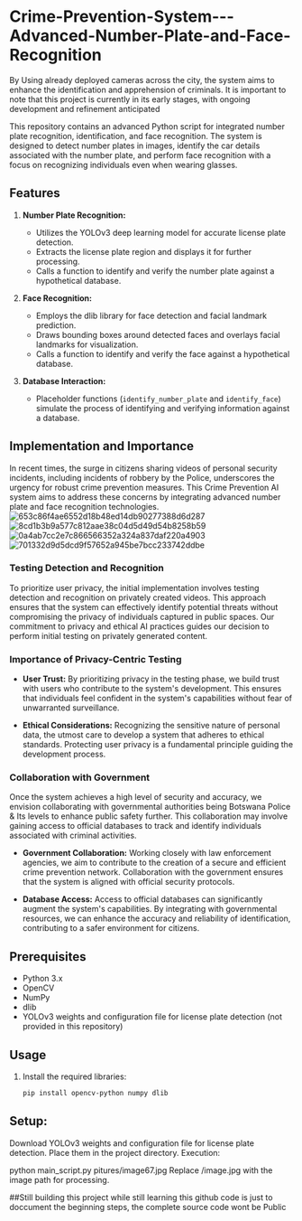 # Crime-Prevention-System---Advanced-Number-Plate-and-Face-Recognition
By  Using already deployed cameras across the city, the system aims to enhance the identification and apprehension of criminals. It is important to note that this project is currently in its early stages, with ongoing development and refinement anticipated

This repository contains an advanced Python script for integrated number plate recognition, identification, and face recognition. The system is designed to detect number plates in images, identify the car details associated with the number plate, and perform face recognition with a focus on recognizing individuals even when wearing glasses.

## Features

1. **Number Plate Recognition:**
   - Utilizes the YOLOv3 deep learning model for accurate license plate detection.
   - Extracts the license plate region and displays it for further processing.
   - Calls a function to identify and verify the number plate against a hypothetical database.

2. **Face Recognition:**
   - Employs the dlib library for face detection and facial landmark prediction.
   - Draws bounding boxes around detected faces and overlays facial landmarks for visualization.
   - Calls a function to identify and verify the face against a hypothetical database.

3. **Database Interaction:**
   - Placeholder functions (`identify_number_plate` and `identify_face`) simulate the process of identifying and verifying information against a database.
 

## Implementation and Importance

In recent times, the surge in citizens sharing videos of personal security incidents, including incidents of robbery by the Police, underscores the urgency for robust crime prevention measures. This Crime Prevention AI system aims to address these concerns by integrating advanced number plate and face recognition technologies.
![653c86f4ae6552d18b48ed14db90277388d6d287](https://github.com/cse21-077/Crime-Prevention-System---Advanced-Number-Plate-and-Face-Recognition/assets/102771883/0a92d706-1afe-4a35-b0f3-8ae191b4e912)
![8cd1b3b9a577c812aae38c04d5d49d54b8258b59](https://github.com/cse21-077/Crime-Prevention-System---Advanced-Number-Plate-and-Face-Recognition/assets/102771883/ea7c2b6c-a5fd-4fdf-af6e-381b75248ec9)
![0a4ab7cc2e7c866566352a324a837daf220a4903](https://github.com/cse21-077/Crime-Prevention-System---Advanced-Number-Plate-and-Face-Recognition/assets/102771883/d3dee09d-6e8e-4185-9a68-899d1aec3949)
![701332d9d5dcd9f57652a945be7bcc233742ddbe](https://github.com/cse21-077/Crime-Prevention-System---Advanced-Number-Plate-and-Face-Recognition/assets/102771883/1ae423af-fb5a-4d7e-b542-eb3fa54a6574)



### Testing Detection and Recognition

To prioritize user privacy, the initial implementation involves testing detection and recognition on privately created videos. This approach ensures that the system can effectively identify potential threats without compromising the privacy of individuals captured in public spaces. Our commitment to privacy and ethical AI practices guides our decision to perform initial testing on privately generated content.

### Importance of Privacy-Centric Testing

- **User Trust:** By prioritizing privacy in the testing phase, we build trust with users who contribute to the system's development. This ensures that individuals feel confident in the system's capabilities without fear of unwarranted surveillance.

- **Ethical Considerations:** Recognizing the sensitive nature of personal data, the utmost care to develop a system that adheres to ethical standards. Protecting user privacy is a fundamental principle guiding the development process.

### Collaboration with Government

Once the system achieves a high level of security and accuracy, we envision collaborating with governmental authorities being Botswana Police & Its levels to enhance public safety further. This collaboration may involve gaining access to official databases to track and identify individuals associated with criminal activities.

- **Government Collaboration:** Working closely with law enforcement agencies, we aim to contribute to the creation of a secure and efficient crime prevention network. Collaboration with the government ensures that the system is aligned with official security protocols.

- **Database Access:** Access to official databases can significantly augment the system's capabilities. By integrating with governmental resources, we can enhance the accuracy and reliability of identification, contributing to a safer environment for citizens.

## Prerequisites

- Python 3.x
- OpenCV
- NumPy
- dlib
- YOLOv3 weights and configuration file for license plate detection (not provided in this repository)

## Usage

1. Install the required libraries:

   ```bash
   pip install opencv-python numpy dlib
   
## Setup:

Download YOLOv3 weights and configuration file for license plate detection. Place them in the project directory.
Execution:

python main_script.py pitures/image67.jpg
Replace /image.jpg with the image path for processing.

##Still building this project while still learning this github code is just to doccument the beginning steps, the complete source code wont be Public
